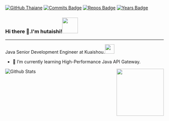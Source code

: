 [![GitHub Thaiane](https://img.shields.io/github/followers/hutaishi?label=follow&style=social)](https://github.com/Thaiane)
[![Commits Badge](https://badges.pufler.dev/commits/monthly/hutaishi)](https://badges.pufler.dev)
[![Repos Badge](https://badges.pufler.dev/repos/hutaishi)](https://badges.pufler.dev)
[![Years Badge](https://badges.pufler.dev/years/hutaishi)](https://badges.pufler.dev)

### Hi there 👋.I'm hutaishi!<img src="https://media.giphy.com/media/mGcNjsfWAjY5AEZNw6/giphy.gif" width="50">

*** 
Java Senior Development Engineer at Kuaishou.<img src="https://media.giphy.com/media/fYSnHlufseco8Fh93Z/giphy.gif" width="30">


- 🌱 I’m currently learning High-Performance Java API Gateway.


![Github Stats](https://github-readme-stats.vercel.app/api?username=hutaishi&show_icons=true&count_private=true)   <img align="right" src="https://media.giphy.com/media/M9gbBd9nbDrOTu1Mqx/giphy.gif" width="150">

